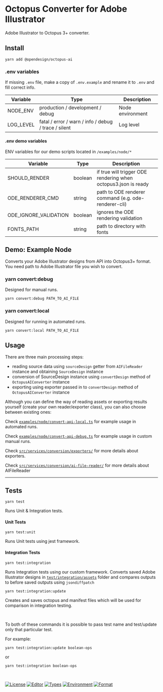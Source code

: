 # Octopus Converter for Adobe Illustrator

Adobe Illustrator to Octopus 3+ converter.

## Install

```
yarn add @opendesign/octopus-ai
```

### .env variables

If missing `.env` file, make a copy of `.env.example` and rename it to `.env` and fill correct info.

| Variable  | Type                                                 | Description      |
| --------- | ---------------------------------------------------- | ---------------- |
| NODE_ENV  | production / development / debug                     | Node environment |
| LOG_LEVEL | fatal / error / warn / info / debug / trace / silent | Log level        |

#### .env demo variables

ENV variables for our demo scripts located in `/examples/node/*`

| Variable              | Type    | Description                                                    |
| --------------------- | ------- | -------------------------------------------------------------- |
| SHOULD_RENDER         | boolean | if true will trigger ODE rendering when octopus3.json is ready |
| ODE_RENDERER_CMD      | string  | path to ODE renderer command (e.g. ode-renderer-cli)           |
| ODE_IGNORE_VALIDATION | boolean | ignores the ODE rendering validation                           |
| FONTS_PATH            | string  | path to directory with fonts                                   |

## Demo: Example Node

Converts your Adobe Illustrator designs from API into Octopus3+ format.
You need path to Adobe Illustrator file you wish to convert.

### yarn convert:debug

Designed for manual runs.

```
yarn convert:debug PATH_TO_AI_FILE
```

### yarn convert:local

Designed for running in automated runs.

```
yarn convert:local PATH_TO_AI_FILE
```

## Usage

There are three main processing steps:

- reading source data using `sourceDesign` getter from `AIFileReader` instance and obtaining `SourceDesign` instance
- conversion of SourceDesign instance using `convertDesign` method of `OctopusAIConverter` instance
- exporting using exporter passed in to `convertDesign` method of `OctopusAIConverter` instance

Although you can define the way of reading assets or exporting results yourself (create your own reader/exporter class), you can also choose between existing ones:

Check [`examples/node/convert-api-local.ts`](./examples/node/convert-api-local.ts) for example usage in automated runs.

Check [`examples/node/convert-api-debug.ts`](./examples/node/convert-api-debug.ts) for example usage in custom manual runs.

Check [`src/services/conversion/exporters/`](./src/services/conversion/exporters/) for more details about exporters.

Check [`src/services/conversion/ai-file-reader/`](./src/services/conversion/ai-file-reader/index.ts) for more details about AIFileReader

---

## Tests

```
yarn test
```

Runs Unit & Integration tests.

#### Unit Tests

```
yarn test:unit
```

Runs Unit tests using jest framework.

#### Integration Tests

```
yarn test:integration
```

Runs Integration tests using our custom framework.
Converts saved Adobe Illustrator designs in
[`test/integration/assets`](./test/integration/assets) folder and compares outputs to before saved outputs using `jsondiffpatch`

```
yarn test:integration:update
```

Creates and saves octopus and manifest files which will be used for comparison in integration testing.

&nbsp;

To both of these commands it is possible to pass test name and test/update only that particular test.

For example:

```
yarn test:integration:update boolean-ops
```

or

```
yarn test:integration boolean-ops
```

&nbsp;

[![License](https://img.shields.io/badge/license-Apache%202.0-green)](https://www.apache.org/licenses/LICENSE-2.0)
[![Editor](https://img.shields.io/badge/editor-Adobe%20Illustrator-orange)](https://www.adobe.com/products/illustrator.html)
[![Types](https://img.shields.io/badge/types-Typescript-blue)](https://www.typescriptlang.org/docs/)
[![Environment](https://img.shields.io/badge/environment-Node.js-brightgreen)](https://nodejs.org/en/)
[![Format](https://img.shields.io/badge/format-Octopus%203%2B-blue)](https://octopus-schema.avocode.com/)
